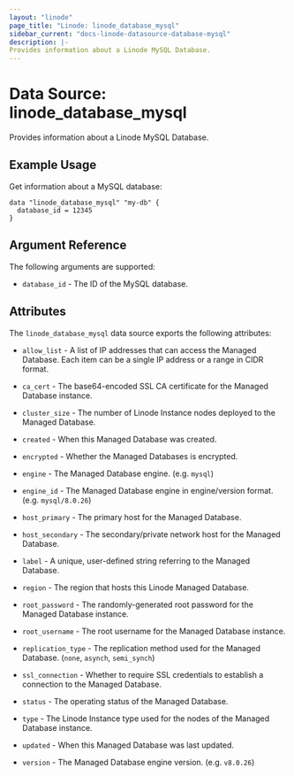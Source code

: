 ```yaml
---
layout: "linode"
page_title: "Linode: linode_database_mysql"
sidebar_current: "docs-linode-datasource-database-mysql"
description: |-
Provides information about a Linode MySQL Database.
---
```


# Data Source: linode\_database\_mysql

Provides information about a Linode MySQL Database.

## Example Usage

Get information about a MySQL database:

```hcl
data "linode_database_mysql" "my-db" {
  database_id = 12345
}
```

## Argument Reference

The following arguments are supported:

* `database_id` - The ID of the MySQL database.

## Attributes

The `linode_database_mysql` data source exports the following attributes:

* `allow_list` - A list of IP addresses that can access the Managed Database. Each item can be a single IP address or a range in CIDR format.

* `ca_cert` - The base64-encoded SSL CA certificate for the Managed Database instance.

* `cluster_size` - The number of Linode Instance nodes deployed to the Managed Database.

* `created` - When this Managed Database was created.

* `encrypted` - Whether the Managed Databases is encrypted.

* `engine` - The Managed Database engine. (e.g. `mysql`)

* `engine_id` - The Managed Database engine in engine/version format. (e.g. `mysql/8.0.26`)

* `host_primary` - The primary host for the Managed Database.

* `host_secondary` - The secondary/private network host for the Managed Database.

* `label` - A unique, user-defined string referring to the Managed Database.

* `region` - The region that hosts this Linode Managed Database.

* `root_password` - The randomly-generated root password for the Managed Database instance.

* `root_username` - The root username for the Managed Database instance.

* `replication_type` - The replication method used for the Managed Database. (`none`, `asynch`, `semi_synch`)

* `ssl_connection` - Whether to require SSL credentials to establish a connection to the Managed Database.

* `status` - The operating status of the Managed Database.

* `type` - The Linode Instance type used for the nodes of the  Managed Database instance.

* `updated` - When this Managed Database was last updated.

* `version` - The Managed Database engine version. (e.g. `v8.0.26`)
